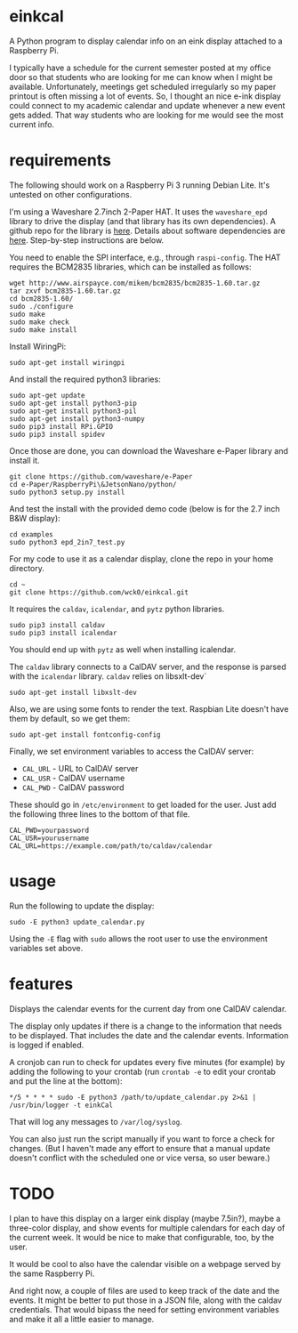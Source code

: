 # einkcal

A Python program to display calendar info on an eink display attached to a Raspberry Pi.

I typically have a schedule for the current semester posted at my office door so that students who are looking for me can know when I might be available.
Unfortunately, meetings get scheduled irregularly so my paper printout is often missing a lot of events.
So, I thought an nice e-ink display could connect to my academic calendar and update whenever a new event gets added.
That way students who are looking for me would see the most current info.

# requirements

The following should work on a Raspberry Pi 3 running Debian Lite.
It's untested on other configurations.

I'm using a Waveshare 2.7inch 2-Paper HAT.
It uses the `waveshare_epd` library to drive the display (and that library has its own dependencies).
A github repo for the library is [here](https://github.com/waveshare/e-Paper).
Details about software dependencies are [here](https://www.waveshare.com/wiki/2.7inch_e-Paper_HAT).
Step-by-step instructions are below.

You need to enable the SPI interface, e.g., through `raspi-config`.
The HAT requires the BCM2835 libraries, which can be installed as follows:

    wget http://www.airspayce.com/mikem/bcm2835/bcm2835-1.60.tar.gz
    tar zxvf bcm2835-1.60.tar.gz 
    cd bcm2835-1.60/
    sudo ./configure
    sudo make
    sudo make check
    sudo make install

Install WiringPi:

    sudo apt-get install wiringpi

And install the required python3 libraries:

    sudo apt-get update
    sudo apt-get install python3-pip
    sudo apt-get install python3-pil
    sudo apt-get install python3-numpy
    sudo pip3 install RPi.GPIO
    sudo pip3 install spidev

Once those are done, you can download the Waveshare e-Paper library and install it.

    git clone https://github.com/waveshare/e-Paper
    cd e-Paper/RaspberryPi\&JetsonNano/python/
    sudo python3 setup.py install

And test the install with the provided demo code (below is for the 2.7 inch B&W display):

    cd examples
    sudo python3 epd_2in7_test.py

For my code to use it as a calendar display, clone the repo in your home directory.

    cd ~
    git clone https://github.com/wck0/einkcal.git

It requires the `caldav`, `icalendar`, and `pytz` python libraries.

    sudo pip3 install caldav
    sudo pip3 install icalendar

You should end up with `pytz` as well when installing icalendar.

The `caldav` library connects to a CalDAV server, and the response is parsed with the `icalendar` library.
`caldav` relies on libsxlt-dev`

    sudo apt-get install libxslt-dev
    
Also, we are using some fonts to render the text.
Raspbian Lite doesn't have them by default, so we get them:

    sudo apt-get install fontconfig-config

Finally, we set environment variables to access the CalDAV server:

 * `CAL_URL` - URL to CalDAV server
 * `CAL_USR` - CalDAV username
 * `CAL_PWD` - CalDAV password

These should go in `/etc/environment` to get loaded for the user.
Just add the following three lines to the bottom of that file.

    CAL_PWD=yourpassword
    CAL_USR=yourusername
    CAL_URL=https://example.com/path/to/caldav/calendar

# usage

Run the following to update the display:

    sudo -E python3 update_calendar.py
    
Using the `-E` flag with `sudo` allows the root user to use the environment variables set above.

# features

Displays the calendar events for the current day from one CalDAV calendar.

The display only updates if there is a change to the information that needs to be displayed.
That includes the date and the calendar events.
Information is logged if enabled.

A cronjob can run to check for updates every five minutes (for example) by adding the following to your crontab (run `crontab -e` to edit your crontab and put the line at the bottom):

    */5 * * * * sudo -E python3 /path/to/update_calendar.py 2>&1 | /usr/bin/logger -t einkCal

That will log any messages to `/var/log/syslog`.

You can also just run the script manually if you want to force a check for changes.
(But I haven't made any effort to ensure that a manual update doesn't conflict with the scheduled one or vice versa, so user beware.)

# TODO

I plan to have this display on a larger eink display (maybe 7.5in?), maybe a three-color display, and show events for multiple calendars for each day of the current week.
It would be nice to make that configurable, too, by the user.

It would be cool to also have the calendar visible on a webpage served by the same Raspberry Pi.

And right now, a couple of files are used to keep track of the date and the events.
It might be better to put those in a JSON file, along with the caldav credentials.
That would bipass the need for setting environment variables and make it all a little easier to manage.
